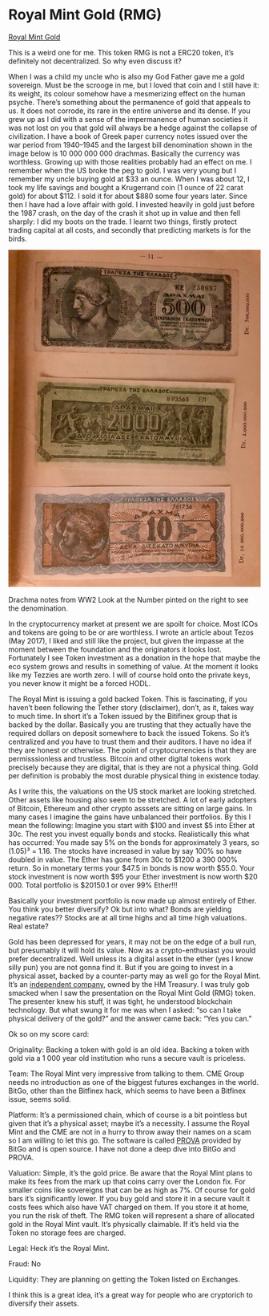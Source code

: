 # Royal Mint Gold (RMG)
[Royal Mint Gold](https://www.royalmint.com/invest/bullion/digital-gold/)

This is a weird one for me. This token RMG is not a ERC20 token, it’s definitely not decentralized. So why even discuss it?

When I was a child my uncle who is also my God Father gave me a gold sovereign. Must be the scrooge in me, but I loved that coin and I still have it: its weight, its colour somehow have a mesmerizing effect on the human psyche. There’s something about the permanence of gold that appeals to us. It does not corrode, its rare in the entire universe and its dense. If you grew up as I did with a sense of the impermanence of human societies it was not lost on you that gold will always be a hedge against the collapse of civilization. I have a book of Greek paper currency notes issued over the war period from 1940–1945 and the largest bill denomination shown in the image below is 10 000 000 000 drachmas. Basically the currency was worthless. Growing up with those realities probably had an effect on me. I remember when the US broke the peg to gold. I was very young but I remember my uncle buying gold at $33 an ounce. When I was about 12, I took my life savings and bought a Krugerrand coin (1 ounce of 22 carat gold) for about $112. I sold it for about $880 some four years later. Since then I have had a love affair with gold. I invested heavily in gold just before the 1987 crash, on the day of the crash it shot up in value and then fell sharply: I did my boots on the trade. I learnt two things, firstly protect trading capital at all costs, and secondly that predicting markets is for the birds.

<img src="https://github.com/Ulysseus/Ulysseus.github.io/blob/master/_images/drachma.jpg?raw=true" class="inline"/>

Drachma notes from WW2 Look at the Number pinted on the right to see the denomination.

In the cryptocurrency market at present we are spoilt for choice. Most ICOs and tokens are going to be or are worthless. I wrote an article about Tezos (May 2017), I liked and still like the project, but given the impasse at the moment between the foundation and the originators it looks lost. Fortunately I see Token investment as a donation in the hope that maybe the eco system grows and results in something of value. At the moment it looks like my Tezzies are worth zero. I will of course hold onto the private keys, you never know it might be a forced HODL.

The Royal Mint is issuing a gold backed Token. This is fascinating, if you haven’t been following the Tether story (disclaimer), don’t, as it, takes way to much time. In short it’s a Token issued by the Bitifinex group that is backed by the dollar. Basically you are trusting that they actually have the required dollars on deposit somewhere to back the issued Tokens. So it’s centralized and you have to trust them and their auditors. I have no idea if they are honest or otherwise. The point of cryptocurrencies is that they are permisssionless and trustless. Bitcoin and other digital tokens work precisely because they are digital, that is they are not a physical thing. Gold per definition is probably the most durable physical thing in existence today.

As I write this, the valuations on the US stock market are looking stretched. Other assets like housing also seem to be stretched. A lot of early adopters of Bitcoin, Ethereum and other crypto asssets are sitting on large gains. In many cases I imagine the gains have unbalanced their portfolios. By this I mean the following: Imagine you start with $100 and invest $5 into Ether at 30c. The rest you invest equally bonds and stocks. Realistically this what has occurred: You made say 5% on the bonds for approximately 3 years, so (1.05)³ = 1.16. The stocks have increased in value by say 100% so have doubled in value. The Ether has gone from 30c to $1200 a 390 000% return. So in monetary terms your $47.5 in bonds is now worth $55.0. Your stock investment is now worth $95 your Ether investment is now worth $20 000. Total portfolio is $20150.1 or over 99% Ether!!!

Basically your investment portfolio is now made up almost entirely of Ether. You think you better diversify? Ok but into what? Bonds are yielding negative rates?? Stocks are at all time highs and all time high valuations. Real estate?

Gold has been depressed for years, it may not be on the edge of a bull run, but presumably it will hold its value. Now as a crypto-enthusiast you would prefer decentralized. Well unless its a digital asset in the ether (yes I know silly pun) you are not gonna find it. But if you are going to invest in a physical asset, backed by a counter-party may as well go for the Royal Mint. It’s an [independent company](https://www.royalmint.com/aboutus/), owned by the HM Treasury. I was truly gob smacked when I saw the presentation on the Royal Mint Gold (RMG) token. The presenter knew his stuff, it was tight, he understood blockchain technology. But what swung it for me was when I asked: “so can I take physical delivery of the gold?” and the answer came back: “Yes you can.”

Ok so on my score card:

Originality: Backing a token with gold is an old idea. Backing a token with gold via a 1 000 year old institution who runs a secure vault is priceless.

Team: The Royal Mint very impressive from talking to them. CME Group needs no introduction as one of the biggest futures exchanges in the world. BitGo, other than the Bitfinex hack, which seems to have been a Bitfinex issue, seems solid.

Platform: It’s a permissioned chain, which of course is a bit pointless but given that it’s a physical asset; maybe it’s a necessity. I assume the Royal Mint and the CME are not in a hurry to throw away their names on a scam so I am willing to let this go. The software is called [PROVA](https://www.provachain.com/) provided by BitGo and is open source. I have not done a deep dive into BitGo and PROVA.

Valuation: Simple, it’s the gold price. Be aware that the Royal Mint plans to make its fees from the mark up that coins carry over the London fix. For smaller coins like sovereigns that can be as high as 7%. Of course for gold bars it’s significantly lower. If you buy gold and store it in a secure vault it costs fees which also have VAT charged on them. If you store it at home, you run the risk of theft. The RMG token will represent a share of allocated gold in the Royal Mint vault. It’s physically claimable. If it’s held via the Token no storage fees are charged.

Legal: Heck it’s the Royal Mint.

Fraud: No

Liquidity: They are planning on getting the Token listed on Exchanges.

I think this is a great idea, it’s a great way for people who are cryptorich to diversify their assets.

